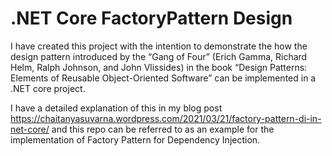 # .NET Core FactoryPattern Design

I have created this project with the intention to demonstrate the how the design pattern introduced by the “Gang of Four” (Erich Gamma, Richard Helm, Ralph Johnson, and John Vlissides) in the book “Design Patterns: Elements of Reusable Object-Oriented Software” can be implemented in a .NET core project.

I have a detailed explanation of this in my blog post https://chaitanyasuvarna.wordpress.com/2021/03/21/factory-pattern-di-in-net-core/ and this repo can be referred to as an example for the implementation of Factory Pattern for Dependency Injection.
